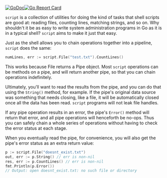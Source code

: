 [![GoDoc](https://godoc.org/github.com/bitfield/script?status.png)](http://godoc.org/github.com/bitfield/script)[![Go Report Card](https://goreportcard.com/badge/github.com/bitfield/script)](https://goreportcard.com/report/github.com/bitfield/script)

`script` is a collection of utilities for doing the kind of tasks that shell scripts are good at: reading files, counting lines, matching strings, and so on. Why shouldn't it be as easy to write system administration programs in Go as it is in a typical shell? `script` aims to make it just that easy.

Just as the shell allows you to chain operations together into a pipeline, `script` does the same:

```go
numLines, err := script.File("test.txt").CountLines()
```

This works because File returns a Pipe object. Most `script` operations can be methods on a pipe, and will return another pipe, so that you can chain operations indefinitely.

Ultimately, you'll want to read the results from the pipe, and you can do that using the `String()` method, for example. If the pipe's original data source was something that needs closing, like a file, it will be automatically closed once all the data has been read. `script` programs will not leak file handles.

If any pipe operation results in an error, the pipe's `Error()` method will return that error, and all pipe operations will henceforth be no-ops. Thus you can safely chain a whole series of operations without having to check the error status at each stage.

When you eventually read the pipe, for convenience, you will also get the pipe's error status as an extra return value:

```go
p := script.File("doesnt_exist.txt")
out, err := p.String() // err is non-nil
res, err := p.CountLines() // err is non-nil
fmt.Println(p.Error())
// Output: open doesnt_exist.txt: no such file or directory
```